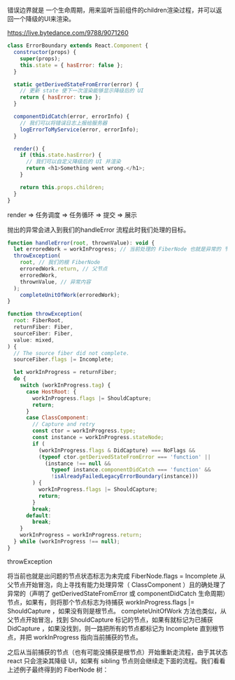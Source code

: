 #

错误边界就是 一个生命周期，用来监听当前组件的children渲染过程，并可以返回一个降级的UI来渲染。

<https://live.bytedance.com/9788/9071260>

```js
class ErrorBoundary extends React.Component {
  constructor(props) {
    super(props);
    this.state = { hasError: false };
  }

  static getDerivedStateFromError(error) {
    // 更新 state 使下一次渲染能够显示降级后的 UI
    return { hasError: true };
  }

  componentDidCatch(error, errorInfo) {
    // 我们可以将错误日志上报给服务器
    logErrorToMyService(error, errorInfo);
  }

  render() {
    if (this.state.hasError) {
      // 我们可以自定义降级后的 UI 并渲染
      return <h1>Something went wrong.</h1>;
    }

    return this.props.children; 
  }
}


```

render => 任务调度 => 任务循环 => 提交 => 展示

抛出的异常会进入到我们的handleError 流程此时我们处理的目标。

```js
function handleError(root, thrownValue): void {
  let erroredWork = workInProgress; // 当前处理的 FiberNode 也就是异常的 节点
  throwException(
    root, // 我们的根 FiberNode
    erroredWork.return, // 父节点
    erroredWork,
    thrownValue, // 异常内容
  );
    completeUnitOfWork(erroredWork);
}

function throwException(
  root: FiberRoot,
  returnFiber: Fiber,
  sourceFiber: Fiber,
  value: mixed,
) {
  // The source fiber did not complete.
  sourceFiber.flags |= Incomplete;

  let workInProgress = returnFiber;
  do {
    switch (workInProgress.tag) {
      case HostRoot: {
        workInProgress.flags |= ShouldCapture;
        return;
      }
      case ClassComponent:
        // Capture and retry
        const ctor = workInProgress.type;
        const instance = workInProgress.stateNode;
        if (
          (workInProgress.flags & DidCapture) === NoFlags &&
          (typeof ctor.getDerivedStateFromError === 'function' ||
            (instance !== null &&
              typeof instance.componentDidCatch === 'function' &&
              !isAlreadyFailedLegacyErrorBoundary(instance)))
        ) {
          workInProgress.flags |= ShouldCapture;
          return;
        }
        break;
      default:
        break;
    }
    workInProgress = workInProgress.return;
  } while (workInProgress !== null);
}


```

throwException

将当前也就是出问题的节点状态标志为未完成 FiberNode.flags = Incomplete
从父节点开始冒泡，向上寻找有能力处理异常（ ClassComponent ）且的确处理了异常的（声明了 getDerivedStateFromError 或 componentDidCatch 生命周期）节点，如果有，则将那个节点标志为待捕获 workInProgress.flags |= ShouldCapture ，如果没有则是根节点。
completeUnitOfWork 方法也类似，从父节点开始冒泡，找到 ShouldCapture 标记的节点，如果有就标记为已捕获 DidCapture ，如果没找到，则一路把所有的节点都标记为 Incomplete 直到根节点，并把 workInProgress 指向当前捕获的节点。

之后从当前捕获的节点（也有可能没捕获是根节点）开始重新走流程，由于其状态 react 只会渲染其降级 UI，如果有 sibling 节点则会继续走下面的流程。我们看看上述例子最终得到的 FiberNode 树：
